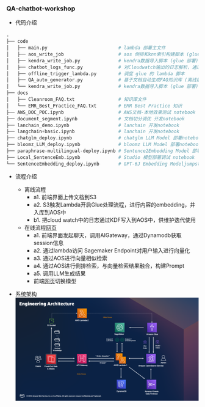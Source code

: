 ### QA-chatbot-workshop

- 代码介绍

```python
.
├── code
│   ├── main.py                          # lambda 部署主文件
│   ├── aos_write_job                    # aos 倒排和knn索引构建脚本 (glue 部署)
│   ├── kendra_write_job.py              # kendra数据导入脚本 (glue 部署)
│   ├── chatbot_logs_func.py             # 对Cloudwatch输出的日志解析，通过KDF同步到OpenSearch (lambda 脚本)
│   ├── offline_trigger_lambda.py        # 调度 glue 的 lambda 脚本
│   ├── QA_auto_generator.py             # 基于文档自动生成FAQ知识库 (离线前置处理)
│   └── kendra_write_job.py              # kendra数据导入脚本 (glue 部署)
├── docs
│   ├── Cleanroom_FAQ.txt                # 知识库文件
│   └── EMR_Best_Practice_FAQ.txt        # EMR Best Practice 知识
├── AWS_DOC_POC.ipynb                    # AWS文档-本地效果测试 notebook
├── document_segment.ipynb               # 文档切分调优 开发notebook
├── lanchain_demo.ipynb                  # lanchain 开发notebook
├── langchain+basic.ipynb                # lanchain 开发notebook
├── chatglm_deploy.ipynb                 # chatglm LLM Model 部署notebook
├── bloomz_LLM_deploy.ipynb              # bloomz LLM Model 部署notebook
├── paraphrase-multilingual-deploy.ipynb # Sentence2Embedding Model 部署notebook
├── Local_SentenceEmb.ipynb              # Studio 模型部署调试 notebook
└── SentenceEmbedding_deploy.ipynb       # GPT-6J Embedding Modeljumpstart部署 notebook
```

- 流程介绍

  - 离线流程
    - a1. 前端界面上传文档到S3
    - a2. S3触发Lambda开启Glue处理流程，进行内容的embedding，并入库到AOS中
    - b1. 把cloud watch中的日志通过KDF写入到AOS中，供维护迭代使用
  - 在线流程[网页](http://chatbot-alb-1653663846.us-east-1.elb.amazonaws.com:9988/)
    - a1. 前端界面发起聊天，调用AIGateway，通过Dynamodb获取session信息
    - a2. 通过lambda访问 Sagemaker Endpoint对用户输入进行向量化
    - a3. 通过AOS进行向量相似检索
    - a4. 通过AOS进行倒排检索，与向量检索结果融合，构建Prompt
    - a5. 调用LLM生成结果 
    - 前端[网页](http://chatbot-alb-1653663846.us-east-1.elb.amazonaws.com:9988/)切换模型

- 系统架构
  ![arch](./arch.png)
